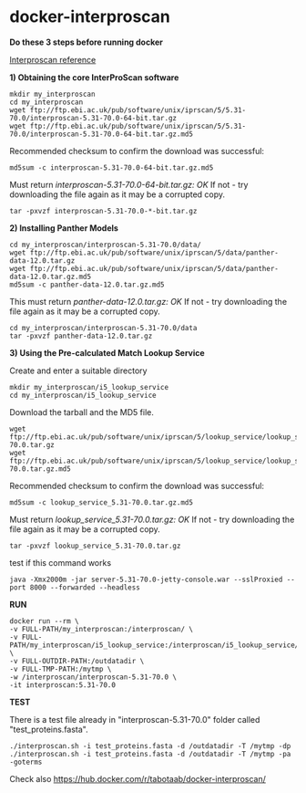 # docker-interproscan
**Do these 3 steps before running docker**

[Interproscan reference](https://github.com/ebi-pf-team/interproscan/wiki/HowToDownload)

**1) Obtaining the core InterProScan software**

```
mkdir my_interproscan
cd my_interproscan
wget ftp://ftp.ebi.ac.uk/pub/software/unix/iprscan/5/5.31-70.0/interproscan-5.31-70.0-64-bit.tar.gz
wget ftp://ftp.ebi.ac.uk/pub/software/unix/iprscan/5/5.31-70.0/interproscan-5.31-70.0-64-bit.tar.gz.md5
```
Recommended checksum to confirm the download was successful:
```
md5sum -c interproscan-5.31-70.0-64-bit.tar.gz.md5
```
Must return *interproscan-5.31-70.0-64-bit.tar.gz: OK*
If not - try downloading the file again as it may be a corrupted copy.
```
tar -pxvzf interproscan-5.31-70.0-*-bit.tar.gz
```

**2) Installing Panther Models**

```
cd my_interproscan/interproscan-5.31-70.0/data/
wget ftp://ftp.ebi.ac.uk/pub/software/unix/iprscan/5/data/panther-data-12.0.tar.gz
wget ftp://ftp.ebi.ac.uk/pub/software/unix/iprscan/5/data/panther-data-12.0.tar.gz.md5
md5sum -c panther-data-12.0.tar.gz.md5
```
This must return *panther-data-12.0.tar.gz: OK*
If not - try downloading the file again as it may be a corrupted copy.
```
cd my_interproscan/interproscan-5.31-70.0/data
tar -pxvzf panther-data-12.0.tar.gz
```

**3) Using the Pre-calculated Match Lookup Service**

Create and enter a suitable directory
```
mkdir my_interproscan/i5_lookup_service
cd my_interproscan/i5_lookup_service
```
Download the tarball and the MD5 file.
```
wget ftp://ftp.ebi.ac.uk/pub/software/unix/iprscan/5/lookup_service/lookup_service_5.31-70.0.tar.gz
wget ftp://ftp.ebi.ac.uk/pub/software/unix/iprscan/5/lookup_service/lookup_service_5.31-70.0.tar.gz.md5
```
Recommended checksum to confirm the download was successful:
```
md5sum -c lookup_service_5.31-70.0.tar.gz.md5
```
Must return *lookup_service_5.31-70.0.tar.gz: OK*
If not - try downloading the file again as it may be a corrupted copy.
```
tar -pxvzf lookup_service_5.31-70.0.tar.gz
```
test if this command works
```
java -Xmx2000m -jar server-5.31-70.0-jetty-console.war --sslProxied --port 8000 --forwarded --headless
```

**RUN**

```
docker run --rm \
-v FULL-PATH/my_interproscan:/interproscan/ \
-v FULL-PATH/my_interproscan/i5_lookup_service:/interproscan/i5_lookup_service/ \
-v FULL-OUTDIR-PATH:/outdatadir \
-v FULL-TMP-PATH:/mytmp \
-w /interproscan/interproscan-5.31-70.0 \
-it interproscan:5.31-70.0
```

**TEST**

There is a test file already in "interproscan-5.31-70.0" folder called "test_proteins.fasta".
```
./interproscan.sh -i test_proteins.fasta -d /outdatadir -T /mytmp -dp
./interproscan.sh -i test_proteins.fasta -d /outdatadir -T /mytmp -pa -goterms
```

Check also https://hub.docker.com/r/tabotaab/docker-interproscan/
